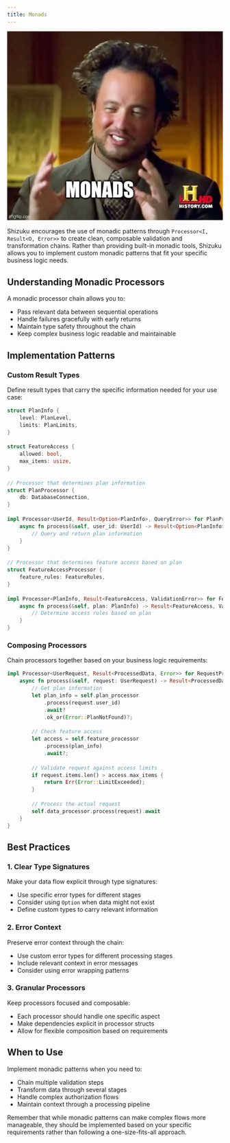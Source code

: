 ```yaml
---
title: Monads
---
```


![Monads Meme](../../../assets/monads-meme.jpg)

Shizuku encourages the use of monadic patterns through `Processor<I, Result<O, Error>>` to create clean, composable validation and transformation chains. Rather than providing built-in monadic tools, Shizuku allows you to implement custom monadic patterns that fit your specific business logic needs.

## Understanding Monadic Processors

A monadic processor chain allows you to:
- Pass relevant data between sequential operations
- Handle failures gracefully with early returns
- Maintain type safety throughout the chain
- Keep complex business logic readable and maintainable

## Implementation Patterns

### Custom Result Types

Define result types that carry the specific information needed for your use case:

```rust
struct PlanInfo {
    level: PlanLevel,
    limits: PlanLimits,
}

struct FeatureAccess {
    allowed: bool,
    max_items: usize,
}

// Processor that determines plan information
struct PlanProcessor {
    db: DatabaseConnection,
}

impl Processor<UserId, Result<Option<PlanInfo>, QueryError>> for PlanProcessor {
    async fn process(&self, user_id: UserId) -> Result<Option<PlanInfo>, QueryError> {
        // Query and return plan information
    }
}

// Processor that determines feature access based on plan
struct FeatureAccessProcessor {
    feature_rules: FeatureRules,
}

impl Processor<PlanInfo, Result<FeatureAccess, ValidationError>> for FeatureAccessProcessor {
    async fn process(&self, plan: PlanInfo) -> Result<FeatureAccess, ValidationError> {
        // Determine access rules based on plan
    }
}
```

### Composing Processors

Chain processors together based on your business logic requirements:

```rust
impl Processor<UserRequest, Result<ProcessedData, Error>> for RequestProcessor {
    async fn process(&self, request: UserRequest) -> Result<ProcessedData, Error> {
        // Get plan information
        let plan_info = self.plan_processor
            .process(request.user_id)
            .await?
            .ok_or(Error::PlanNotFound)?;

        // Check feature access
        let access = self.feature_processor
            .process(plan_info)
            .await?;

        // Validate request against access limits
        if request.items.len() > access.max_items {
            return Err(Error::LimitExceeded);
        }

        // Process the actual request
        self.data_processor.process(request).await
    }
}
```

## Best Practices

### 1. Clear Type Signatures

Make your data flow explicit through type signatures:
- Use specific error types for different stages
- Consider using `Option` when data might not exist
- Define custom types to carry relevant information

### 2. Error Context

Preserve error context through the chain:
- Use custom error types for different processing stages
- Include relevant context in error messages
- Consider using error wrapping patterns

### 3. Granular Processors

Keep processors focused and composable:
- Each processor should handle one specific aspect
- Make dependencies explicit in processor structs
- Allow for flexible composition based on requirements

## When to Use

Implement monadic patterns when you need to:
- Chain multiple validation steps
- Transform data through several stages
- Handle complex authorization flows
- Maintain context through a processing pipeline

Remember that while monadic patterns can make complex flows more manageable, they should be implemented based on your specific requirements rather than following a one-size-fits-all approach.

